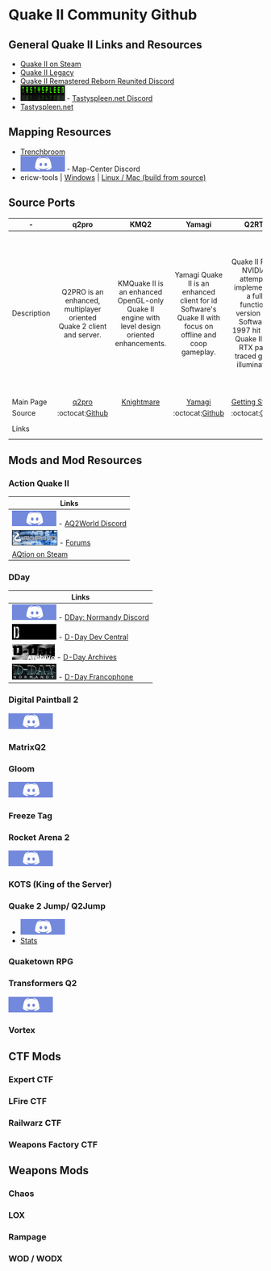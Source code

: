# Quake II Community Github

## General Quake II Links and Resources

* [Quake II on Steam](https://store.steampowered.com/app/2320/Quake_II/)
* [Quake II Legacy](https://quakelegacy.com/)
* [Quake II Remastered Reborn Reunited Discord](https://discord.gg/3udM8Vz)
* ![](https://raw.githubusercontent.com/q2community/.github/main/profile/images/tastyspleen.png) - [Tastyspleen.net Discord](http://discord.tastyspleen.net)
* [Tastyspleen.net](http://tastyspleen.net/)
  

## Mapping Resources

* [Trenchbroom](https://trenchbroom.github.io/)
* [![Map-Center Discord](https://github.com/q2community/.github/blob/main/profile/images/discord.jpg?raw=true)](https://discord.gg/ccwcjBbJFt) - Map-Center Discord
* ericw-tools | [Windows](https://github.com/ericwa/ericw-tools/releases/tag/2.0.0-alpha1) | [Linux / Mac (build from source)](https://github.com/ericwa/ericw-tools/)

## Source Ports

| - | q2pro | KMQ2 | Yamagi | Q2RTX | Quetoo | r1q2 | APRQ2 |
| --- | :-: | :-: | :-: | :-: | :-: | :-: | :-: |
| Description | Q2PRO is an enhanced, multiplayer oriented Quake 2 client and server. | KMQuake II is an enhanced OpenGL-only Quake II engine with level design oriented enhancements. | Yamagi Quake II is an enhanced client for id Software's Quake II with focus on offline and coop gameplay.| Quake II RTX is NVIDIA's attempt at implementing a fully functional version of Id Software's 1997 hit game Quake II with RTX path-traced global illumination. | Quetoo ("Q2") is a free first person shooter for Mac, PC and Linux. Our goal is to bring the fun of oldschool deathmatch to a new generation of gamers. We're pwning nubz, one rail slug at a time. | Quake II engine mod focused on speed and security. | AprQ2 provides many enhanced features over the regular 3.20 Quake2 Client including: Better graphics, Winamp integration, stainmaps (blood stays on the walls), increased client security, and much more. |
| Main Page | [q2pro](https://skuller.net/q2pro/) | [Knightmare](http://www.markshan.com/knightmare/) | [Yamagi](https://www.yamagi.org/quake2/) | [Getting Started](https://www.nvidia.com/content/dam/en-zz/Solutions/geforce/news/quake-ii-rtx-june-6-release-date/Quake-II-RTX-Getting-Started.pdf) | [Quetoo](http://quetoo.org/) | [r1ch.net](https://r1ch.net/old-stuff) | [Moddb](https://www.moddb.com/games/quake-2/addons/aprq2-v1211-windows-quake2-client)
| Source | :octocat:[Github](https://github.com/skullernet/q2pro) | | :octocat:[Github](https://github.com/yquake2/yquake2) | :octocat:[Github](https://github.com/NVIDIA/Q2RTX) | :octocat:[Github](https://github.com/jdolan/quetoo) | :octocat:[Github](https://github.com/tastyspleen/r1q2-archive) | :octocat:[Github](https://github.com/Shockblast/quake2-aprq2) |
| Links | | | | | [![Quetoo Discord](https://github.com/q2community/.github/blob/main/profile/images/discord.jpg?raw=true)](https://discord.gg/unb9U4b) | | | |

## Mods and Mod Resources

### Action Quake II

| Links |
| ---   |
|![](https://github.com/q2community/.github/blob/main/profile/images/discord.jpg?raw=true) - [AQ2World Discord](https://discord.aq2world.com)
|![](https://github.com/q2community/.github/blob/main/profile/images/aqworldbanner.jpg?raw=true) - [Forums](https://forums.aq2world.com)
|[AQtion on Steam](https://store.steampowered.com/app/1978800/AQtion/)

### DDay 
| Links |
| --- |
|![](https://github.com/q2community/.github/blob/main/profile/images/discord.jpg?raw=true) - [DDay: Normandy Discord](https://discord.gg/Xkpct32)
|![](https://raw.githubusercontent.com/q2community/.github/main/profile/images/ddc_anim1.gif) - [D-Day Dev Central](http://www.ddaydev.com/site/index.php)
|![](https://raw.githubusercontent.com/q2community/.github/main/profile/images/dday.gif) - [D-Day Archives](http://www.quakewiki.net/archives/dday.planetquake.gamespy.com/site/)
|![](https://raw.githubusercontent.com/q2community/.github/main/profile/images/french.gif) - [D-Day Francophone](https://ddaynormandy.forumactif.fr/)

### Digital Paintball 2
[![Digital Paintall 2 Discord](https://github.com/q2community/.github/blob/main/profile/images/discord.jpg?raw=true)](https://discord.gg/nExEMuM)

### MatrixQ2

### Gloom
[![Gloom Discord](https://github.com/q2community/.github/blob/main/profile/images/discord.jpg?raw=true)](https://discord.gg/nJ7zeeA)

### Freeze Tag

### Rocket Arena 2
[![Rocket Arena 2 Discord](https://github.com/q2community/.github/blob/main/profile/images/discord.jpg?raw=true)](https://discord.gg/3gjMKcMgrE)

### KOTS (King of the Server)

### Quake 2 Jump/ Q2Jump

* [![Q2Jump Discord](https://github.com/q2community/.github/blob/main/profile/images/discord.jpg?raw=true)](http://discord.q2jump.net/)
* [Stats](http://q2jump.net/)

### Quaketown RPG

### Transformers Q2
[![Transformers Discord](https://github.com/q2community/.github/blob/main/profile/images/discord.jpg?raw=true)](https://discord.gg/G4KXH4m)

### Vortex

## CTF Mods

### Expert CTF

### LFire CTF

### Railwarz CTF

### Weapons Factory CTF

## Weapons Mods

### Chaos

### LOX

### Rampage

### WOD / WODX

